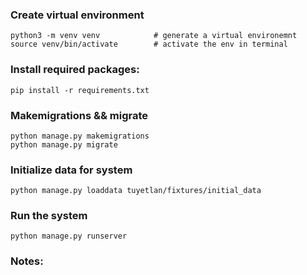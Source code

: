 ### Create virtual environment
    python3 -m venv venv            # generate a virtual environemnt
    source venv/bin/activate        # activate the env in terminal

### Install required packages:
    pip install -r requirements.txt

### Makemigrations && migrate
    python manage.py makemigrations
    python manage.py migrate

### Initialize data for system
    python manage.py loaddata tuyetlan/fixtures/initial_data

### Run the system
    python manage.py runserver

### Notes:

